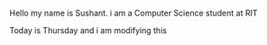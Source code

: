 <p>Hello my name is Sushant. i am a Computer Science student at RIT<p>

<p>Today is Thursday and i am modifying this<p>
